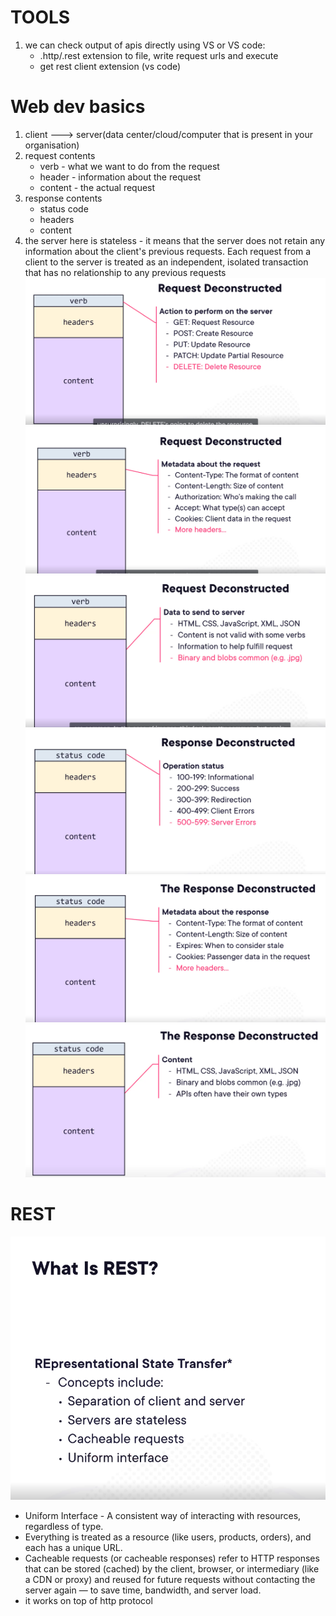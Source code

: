 # TOOLS
1) we can check output of apis directly using VS or VS code:
    - .http/.rest extension to file, write request urls and execute
    - get rest client extension (vs code)


# Web dev basics
1) client ---> server(data center/cloud/computer that is present in your organisation)
2) request contents
    - verb - what we want to do from the request
    - header - information about the request
    - content - the actual request
3) response contents
    - status code
    - headers
    - content
4) the server here is stateless -  it means that the server does not retain any information about the client's previous requests. Each request from a client to the server is treated as an independent, isolated transaction that has no relationship to any previous requests
![alt text](image.png)
![alt text](image-1.png)
![alt text](image-2.png)
![alt text](image-3.png)
![alt text](image-4.png)
![alt text](image-5.png)


# REST
![alt text](image-6.png)
- Uniform Interface - A consistent way of interacting with resources, regardless of type.
- Everything is treated as a resource (like users, products, orders), and each has a unique URL.
- Cacheable requests (or cacheable responses) refer to HTTP responses that can be stored (cached) by the client, browser, or intermediary (like a CDN or proxy) and reused for future requests without contacting the server again — to save time, bandwidth, and server load.
- it works on top of http protocol
